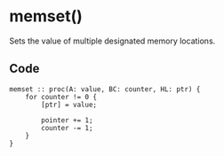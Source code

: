 # memset()
Sets the value of multiple designated memory locations.

## Code
```
memset :: proc(A: value, BC: counter, HL: ptr) {
	for counter != 0 {
		[ptr] = value;
		
		pointer += 1;
		counter -= 1;
	}
}
```
